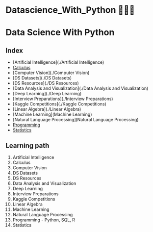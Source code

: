 <h1 align="left">Datascience_With_Python 👨🏻‍💻</h1>

# Data Science With Python

## Index

- [Artificial Intelligence](./Artificial Intelligence)
- [Calculus](./Calculus)
- [Computer Vision](./Computer Vision)
- [DS Datasets](./DS Datasets)
- [DS Resources](./DS Resources)
- [Data Analysis and Visualization](./Data Analysis and Visualization)
- [Deep Learning](./Deep Learning)
- [Interview Preparations](./Interview Preparations)
- [Kaggle Competitions](./Kaggle Competitions)
- [Linear Algebra](./Linear Algebra)
- [Machine Learning](Machine Learning)
- [Natural Language Processing](Natural Language Processing)
- [Programming](Programming)
- [Statistics](Statistics)


## Learning path

1. Artificial Intelligence
2. Calculus
3. Computer Vision
4. DS Datasets
5. DS Resources
6. Data Analysis and Visualization
7. Deep Learning
8. Interview Preparations
9. Kaggle Competitions
10. Linear Algebra
11. Machine Learning
12. Natural Language Processing
13. Programming - Python, SQL, R
14. Statistics



